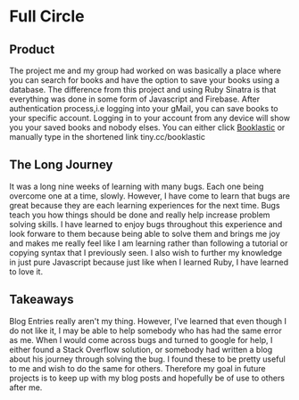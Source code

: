 # Full Circle

## Product

The project me and my group had worked on was basically a place where you can search for books and have the option to save your books using a database. The difference from this project and using Ruby Sinatra is that everything was done in some form of Javascript and Firebase. After authentication process,i.e logging into your gMail, you can save books to your specific account. Logging in to your account from any device will show you your saved books and nobody elses. You can either click [Booklastic](https://blank-bbe14.firebaseapp.com/) or manually type in the shortened link tiny.cc/booklastic

## The Long Journey

It was a long nine weeks of learning with many bugs. Each one being overcome one at a time, slowly. However, I have come to learn that bugs are great because they are each learning experiences for the next time. Bugs teach you how things should be done and really help increase problem solving skills. I have learned to enjoy bugs throughout this experience and look forware to them because being able to solve them and brings me joy and makes me really feel like I am learning rather than following a tutorial or copying syntax that I previously seen. I also wish to further my knowledge in just pure Javascript because just like when I learned Ruby, I have learned to love it. 

## Takeaways

Blog Entries really aren't my thing. However, I've learned that even though I do not like it, I may be able to help somebody who has had the same error as me. When I would come across bugs and turned to google for help, I either found a Stack Overflow solution, or somebody had written a blog about his journey through solving the bug. I found these to be pretty useful to me and wish to do the same for others. Therefore my goal in future projects is to keep up with my blog posts and hopefully be of use to others after me.